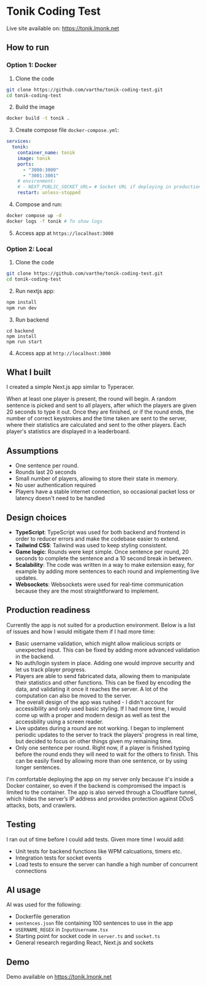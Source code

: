 # Tonik Coding Test

Live site available on: https://tonik.lmonk.net

## How to run

### Option 1: Docker

1. Clone the code

```bash
git clone https://github.com/varthe/tonik-coding-test.git
cd tonik-coding-test
```

2. Build the image

```bash
docker build -t tonik .
```

3. Create compose file `docker-compose.yml`:

```yaml
services:
  tonik:
    container_name: tonik
    image: tonik
    ports:
      - "3000:3000"
      - "3001:3001"
    # environment:
    # - NEXT_PUBLIC_SOCKET_URL= # Socket URL if deploying in production
    restart: unless-stopped
```

4. Compose and run:

```bash
docker compose up -d
docker logs -f tonik # To show logs
```

5. Access app at `https://localhost:3000`

### Option 2: Local

1. Clone the code

```bash
git clone https://github.com/varthe/tonik-coding-test.git
cd tonik-coding-test
```

2. Run nextjs app:

```bash
npm install
npm run dev
```

3. Run backend

```
cd backend
npm install
npm run start
```

4. Access app at `http://localhost:3000`

## What I built

I created a simple Next.js app similar to Typeracer.

When at least one player is present, the round will begin. A random sentence is picked and sent to all players, after which the players are given 20 seconds to type it out. Once they are finished, or if the round ends, the number of correct keystrokes and the time taken are sent to the server, where their statistics are calculated and sent to the other players. Each player's statistics are displayed in a leaderboard.

## Assumptions

- One sentence per round.
- Rounds last 20 seconds
- Small number of players, allowing to store their state in memory.
- No user authentication required
- Players have a stable internet connection, so occasional packet loss or latency doesn't need to be handled

## Design choices

- **TypeScript**: TypeScript was used for both backend and frontend in order to reducer errors and make the codebase easier to extend.
- **Tailwind CSS**: Tailwind was used to keep styling consistent.
- **Game logic**: Rounds were kept simple. Once sentence per round, 20 seconds to complete the sentence and a 10 second break in between.
- **Scalability**: The code was written in a way to make extension easy, for example by adding more sentences to each round and implementing live updates.
- **Websockets**: Websockets were used for real-time communication because they are the most straightforward to implement.

## Production readiness

Currently the app is not suited for a production environment. Below is a list of issues and how I would mitigate them if I had more time:

- Basic username validation, which might allow malicious scripts or unexpected input. This can be fixed by adding more advanced validation in the backend.
- No auth/login system in place. Adding one would improve security and let us track player progress.
- Players are able to send fabricated data, allowing them to manipulate their statistics and other functions. This can be fixed by encoding the data, and validating it once it reaches the server. A lot of the computation can also be moved to the server.
- The overall design of the app was rushed - I didn't account for accessibility and only used basic styling. If I had more time, I would come up with a proper and modern design as well as test the accessbility using a screen reader.
- Live updates during a round are not working. I began to implement periodic updates to the server to track the players' progress in real time, but decided to focus on other things given my remaining time.
- Only one sentence per round. Right now, if a player is finished typing before the round ends they will need to wait for the others to finish. This can be easily fixed by allowing more than one sentence, or by using longer sentences.

I'm comfortable deploying the app on my server only because it's inside a Docker container, so even if the backend is compromised the impact is limited to the container. The app is also served through a Cloudflare tunnel, which hides the server’s IP address and provides protection against DDoS attacks, bots, and crawlers.

## Testing

I ran out of time before I could add tests. Given more time I would add:

- Unit tests for backend functions like WPM calcuations, timers etc.
- Integration tests for socket events
- Load tests to ensure the server can handle a high number of concurrent connections

## AI usage

AI was used for the following:

- Dockerfile generation
- `sentences.json` file containing 100 sentences to use in the app
- `USERNAME_REGEX` in `InputUsername.tsx`
- Starting point for socket code in `server.ts` and `socket.ts`
- General research regarding React, Next.js and sockets

## Demo

Demo available on https://tonik.lmonk.net
